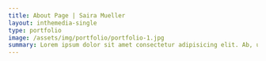 ```yaml
---
title: About Page | Saira Mueller
layout: inthemedia-single
type: portfolio
image: /assets/img/portfolio/portfolio-1.jpg
summary: Lorem ipsum dolor sit amet consectetur adipisicing elit. Ab, unde odit. Tenetur distinctio officia blanditiis asperiores vel nesciunt, et quam?
---
```

